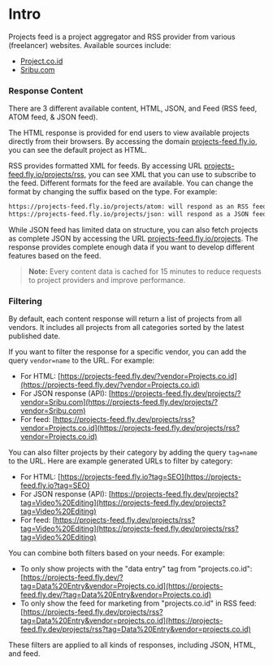 # Intro

Projects feed is a project aggregator and RSS provider from various (freelancer) websites. Available sources include:

- [Project.co.id](https://projects.co.id)
- [Sribu.com](https://www.sribu.com)

### Response Content

There are 3 different available content, HTML, JSON, and Feed (RSS feed, ATOM feed, & JSON feed).

The HTML response is provided for end users to view available projects directly from their browsers. By accessing the domain [projects-feed.fly.io](https://projects-feed.fly.io), you can see the default project as HTML.

RSS provides formatted XML for feeds. By accessing URL [projects-feed.fly.io/projects/rss](https://projects-feed.fly.io/projects/rss), you can see XML that you can use to subscribe to the feed. Different formats for the feed are available. You can change the format by changing the suffix based on the type. For example:

```bash
https://projects-feed.fly.io/projects/atom: will respond as an RSS feed
https://projects-feed.fly.io/projects/json: will respond as a JSON feed
```
While JSON feed has limited data on structure, you can also fetch projects as complete JSON by accessing the URL [projects-feed.fly.io/projects](https://projects-feed.fly.io/projects). The response provides complete enough data if you want to develop different features based on the feed.

> **Note:**
> Every content data is cached for 15 minutes to reduce requests to project providers and improve performance.

### Filtering

By default, each content response will return a list of projects from all vendors. It includes all projects from all categories sorted by the latest published date.

If you want to filter the response for a specific vendor, you can add the query `vendor=name` to the URL. For example:

- For HTML: [https://projects-feed.fly.dev/?vendor=Projects.co.id](https://projects-feed.fly.dev/?vendor=Projects.co.id)
- For JSON response (API): [https://projects-feed.fly.dev/projects/?vendor=Sribu.com](https://projects-feed.fly.dev/projects/?vendor=Sribu.com)
- For feed: [https://projects-feed.fly.dev/projects/rss?vendor=Projects.co.id](https://projects-feed.fly.dev/projects/rss?vendor=Projects.co.id)

You can also filter projects by their category by adding the query `tag=name` to the URL. Here are example generated URLs to filter by category:

- For HTML: [https://projects-feed.fly.io?tag=SEO](https://projects-feed.fly.io?tag=SEO)
- For JSON response (API): [https://projects-feed.fly.dev/projects?tag=Video%20Editing](https://projects-feed.fly.dev/projects?tag=Video%20Editing)
- For feed: [https://projects-feed.fly.dev/projects/rss?tag=Video%20Editing](https://projects-feed.fly.dev/projects/rss?tag=Video%20Editing)

You can combine both filters based on your needs. For example:

- To only show projects with the "data entry" tag from "projects.co.id": [https://projects-feed.fly.dev/?tag=Data%20Entry&vendor=Projects.co.id](https://projects-feed.fly.dev/?tag=Data%20Entry&vendor=Projects.co.id)
- To only show the feed for marketing from "projects.co.id" in RSS feed: [https://projects-feed.fly.dev/projects/rss?tag=Data%20Entry&vendor=projects.co.id](https://projects-feed.fly.dev/projects/rss?tag=Data%20Entry&vendor=projects.co.id)

These filters are applied to all kinds of responses, including JSON, HTML, and feed.